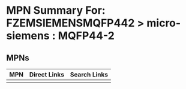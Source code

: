 



# MPN Summary For: FZEMSIEMENSMQFP442 > micro-siemens : MQFP44-2

## MPNs
  

|MPN|Direct Links|Search Links|
| :--- | :--- | :--- |
||||
